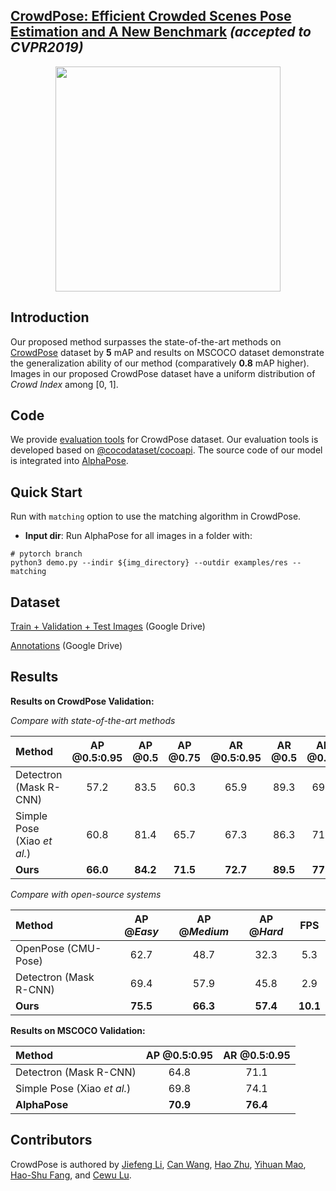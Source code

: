 ## [CrowdPose: Efficient Crowded Scenes Pose Estimation and A New Benchmark](https://arxiv.org/abs/1812.00324) *(accepted to CVPR2019)*

<p align='center'>
    <img src="crowdpose.gif", width="360">
</p>

## Introduction
Our proposed method surpasses the state-of-the-art methods on [CrowdPose](https://arxiv.org/abs/1812.00324) dataset by **5** mAP and results on MSCOCO dataset demonstrate the generalization ability of our method (comparatively **0.8** mAP higher). Images in our proposed CrowdPose dataset have a uniform distribution of *Crowd Index* among \[0, 1\].

## Code
We provide [evaluation tools](https://github.com/Jeff-sjtu/CrowdPose) for CrowdPose dataset. Our evaluation tools is developed based on [@cocodataset/cocoapi](https://github.com/cocodataset/cocoapi). The source code of our model is integrated into [AlphaPose](https://github.com/MVIG-SJTU/AlphaPose/tree/pytorch).

## Quick Start
Run with `matching` option to use the matching algorithm in CrowdPose.

- **Input dir**:  Run AlphaPose for all images in a folder with:
```
# pytorch branch
python3 demo.py --indir ${img_directory} --outdir examples/res --matching
```

## Dataset
[Train + Validation + Test Images](https://drive.google.com/file/d/1VprytECcLtU4tKP32SYi_7oDRbw7yUTL/view?usp=sharing) (Google Drive)

[Annotations](https://drive.google.com/open?id=196vsma1uuLLCcUt1NrXp1K8PBU6tVH8w) (Google Drive)

## Results

**Results on CrowdPose Validation:**

*Compare with state-of-the-art methods*
<center>

| Method | AP @0.5:0.95 | AP @0.5 | AP @0.75 | AR @0.5:0.95 | AR @0.5 | AR @0.75 |
|:-------|:-----:|:-------:|:-------:|:-------:|:-------:|:-------:|
| Detectron (Mask R-CNN) | 57.2 | 83.5 | 60.3 | 65.9 | 89.3 | 69.4 |
| Simple Pose (Xiao *et al.*) | 60.8 | 81.4 | 65.7 | 67.3 | 86.3 | 71.8 |
| **Ours** | **66.0** | **84.2** | **71.5** | **72.7** | **89.5** | **77.5** |

</center>

*Compare with open-source systems*
<center>

| Method | AP @*Easy* | AP @*Medium* | AP @*Hard* | FPS |
|:-------|:-----:|:-------:|:-------:|:-------:|
| OpenPose (CMU-Pose) | 62.7 | 48.7 | 32.3 | 5.3 |
| Detectron (Mask R-CNN) | 69.4 | 57.9 | 45.8 | 2.9 |
| **Ours** | **75.5** | **66.3** | **57.4** | **10.1** |

</center>

**Results on MSCOCO Validation:**
<center>

| Method | AP @0.5:0.95 | AR @0.5:0.95 |
|:-------|:-----:|:-------:|
| Detectron (Mask R-CNN) | 64.8 | 71.1 |
| Simple Pose (Xiao *et al.*) | 69.8 | 74.1 |
| **AlphaPose** | **70.9** | **76.4** |

</center>

## Contributors
 CrowdPose is authored by [Jiefeng Li](http://jeff-leaf.site/), [Can Wang](https://github.com/Canwang-sjtu), [Hao Zhu](https://github.com/BernieZhu), [Yihuan Mao](), [Hao-Shu Fang](https://fang-haoshu.github.io/), and [Cewu Lu](http://www.mvig.org/). 
